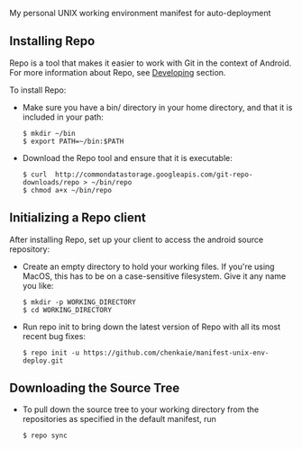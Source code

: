 My personal UNIX working environment manifest for auto-deployment

Installing Repo
---------------

Repo is a tool that makes it easier to work with Git in the context of Android.
For more information about Repo, see [Developing](http://source.android.com/source/developing.html) section.

To install Repo:

* Make sure you have a bin/ directory in your home directory, and that it is included in your path:

  ```
  $ mkdir ~/bin
  $ export PATH=~/bin:$PATH
  ```

* Download the Repo tool and ensure that it is executable:

  ```
  $ curl  http://commondatastorage.googleapis.com/git-repo-downloads/repo > ~/bin/repo
  $ chmod a+x ~/bin/repo
  ```

Initializing a Repo client
--------------------------

After installing Repo, set up your client to access the android source repository:

* Create an empty directory to hold your working files. If you're using MacOS, this has to be on a case-sensitive filesystem. Give it any name you like:

  ```
  $ mkdir -p WORKING_DIRECTORY
  $ cd WORKING_DIRECTORY
  ```

* Run repo init to bring down the latest version of Repo with all its most recent bug fixes:

  ```
  $ repo init -u https://github.com/chenkaie/manifest-unix-env-deploy.git
  ```

Downloading the Source Tree
-----------------------------------

* To pull down the source tree to your working directory from the repositories as specified in the default manifest, run

  ```
  $ repo sync
  ```
